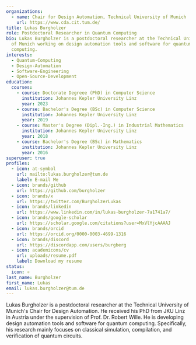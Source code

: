 ```yaml
---
organizations:
  - name: Chair for Design Automation, Technical University of Munich
    url: https://www.cda.cit.tum.de/
title: Lukas Burgholzer
role: Postdoctoral Researcher in Quantum Computing
bio: Lukas Burgholzer is a postdoctoral researcher at the Technical University
  of Munich working on design automation tools and software for quantum
  computing.
interests:
  - Quantum-Computing
  - Design-Automation
  - Software-Engineering
  - Open-Source-Development
education:
  courses:
    - course: Doctorate Degreee (PhD) in Computer Science
      institution: Johannes Kepler University Linz
      year: 2023
    - course: Bachelor's Degree (BSc) in Computer Science
      institution: Johannes Kepler University Linz
      year: 2019
    - course: Master's Degree (Dipl.-Ing.) in Industrial Mathematics
      institution: Johannes Kepler University Linz
      year: 2018
    - course: Bachelor's Degree (BSc) in Mathematics
      institution: Johannes Kepler University Linz
      year: 2016
superuser: true
profiles:
  - icon: at-symbol
    url: mailto:lukas.burgholzer@tum.de
    label: E-mail Me
  - icon: brands/github
    url: https://github.com/burgholzer
  - icon: brands/x
    url: https://twitter.com/BurgholzerLukas
  - icon: brands/linkedin
    url: https://www.linkedin.com/in/lukas-burgholzer-7a1741a7/
  - icon: brands/google-scholar
    url: https://scholar.google.com/citations?user=MxVlYjcAAAAJ
  - icon: brands/orcid
    url: https://orcid.org/0000-0003-4699-1316
  - icon: brands/discord
    url: https://discordapp.com/users/burgberg
  - icon: academicons/cv
    url: uploads/resume.pdf
    label: Download my resume
status:
  icon: ⚛️
last_name: Burgholzer
first_name: Lukas
email: lukas.burgholzer@tum.de
---
```

Lukas Burgholzer is a postdoctoral researcher at the Technical University of Munich's Chair for Design Automation. 
He received his PhD from JKU Linz in Austria under the supervision of Prof. Dr. Robert Wille. 
He is developing design automation tools and software for quantum computing.
Specifically, his research mainly focuses on classical simulation, compilation, and verification of quantum circuits.
